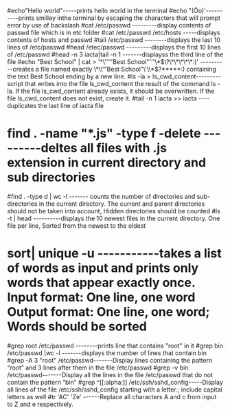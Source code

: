 #echo"Hello world"-----prints hello world in the terminal
#echo \"\(Ôo\)\'----------prints smilley inthe terminal by escaping the characters that will prompt error by use of backslash
#cat /etc/passwd ---------display contents of passwd file which is in etc folder
#cat /etc/passwd /etc/hosts -----displays contents of  hosts and passwd
#tail /etc/passwd --------displays the last 10 lines of /etc/passwd
#head /etec/passwd ---------displays the first 10 lines of /etc/passwd
#head -n 3 iacta|tail -n 1 -------displayss the third line of the file
#echo "Best School" | cat > '\*\\'\''"Best School"\'\''\\*$\?\*\*\*\*\*:)' ----------creates a file named exactly \*\\'"Best School"\'\\*$\?\*\*\*\*\*:) containing the text Best School ending by a new line.
#ls -la > ls_cwd_content---------script that writes into the file ls_cwd_content the result of the command ls -la. If the file ls_cwd_content already exists, it should be overwritten. If the file ls_cwd_content does not exist, create it.
#tail -n 1 iacta >> iacta ----duplicates the last line of iacta file
# find . -name "*.js" -type f -delete ---------deltes all files with .js extension in current directory and sub directories
#find . -type d | wc -l ------- counts the number of directories and sub-directories in the current directory.
	    The current and parent directories should not be taken into account, Hidden directories should be counted
#ls -t | head ----------displays the 10 newest files in the current directory.
	    One file per line,  Sorted from the newest to the oldest
# sort| unique -u -----------takes a list of words as input and prints only words that appear exactly once. Input format: One line, one word Output format: One line, one word;  Words should be sorted
#grep root /etc/passwd --------prints line that contains "root" in it
#grep bin /etc/passwd |wc -l -------displays the number of lines that contain bin
#grep -A 3 "root" /etc/passwd-------Display lines containing the pattern “root” and 3 lines after them in the file /etc/passwd
#grep -v bin /etc/passwd-------Display all the lines in the file /etc/passwd that do not contain the pattern “bin”
#grep ^[[:alpha:]] /etc/ssh/sshd_config-----Display all lines of the file /etc/ssh/sshd_config starting with a letter.; include capital letters as well
#tr 'AC' 'Ze' ------Replace all characters A and c from input to Z and e respectively.
